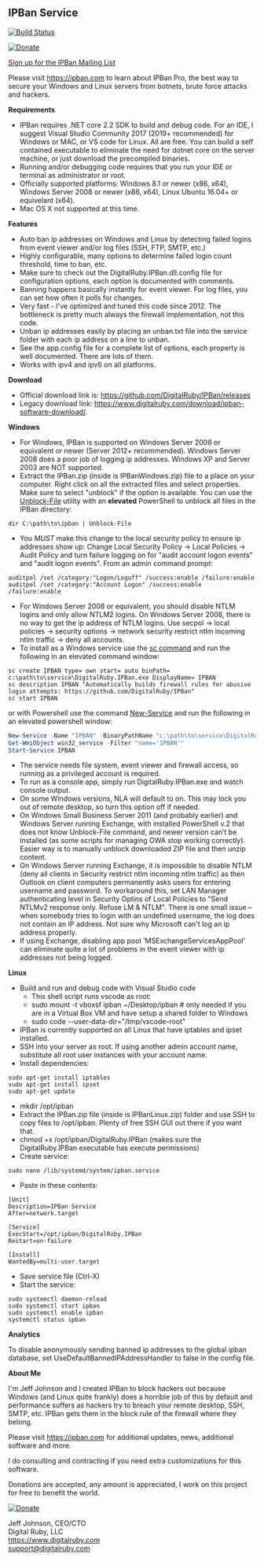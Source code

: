 IPBan Service
-----
[![Build Status](https://dev.azure.com/DigitalRuby/DigitalRuby/_apis/build/status/DigitalRuby_IPBan?branchName=master)](https://dev.azure.com/DigitalRuby/DigitalRuby/_build/latest?definitionId=4&branchName=master)

[![Donate](https://img.shields.io/badge/Donate-PayPal-green.svg)](https://www.paypal.com/cgi-bin/webscr?cmd=_s-xclick&hosted_button_id=7EJ3K33SRLU9E)

<a href="https://email.digitalruby.com/SubscribeInitial/IPBan">Sign up for the IPBan Mailing List</a>

Please visit <a href='https://ipban.com'>https://ipban.com</a> to learn about IPBan Pro, the best way to secure your Windows and Linux servers from botnets, brute force attacks and hackers.

**Requirements**
- IPBan requires .NET core 2.2 SDK to build and debug code. For an IDE, I suggest Visual Studio Community 2017 (2019+ recommended) for Windows or MAC, or VS code for Linux. All are free. You can build a self contained executable to eliminate the need for dotnet core on the server machine, or just download the precompiled binaries.
- Running and/or debugging code requires that you run your IDE or terminal as administrator or root.
- Officially supported platforms: Windows 8.1 or newer (x86, x64), Windows Server 2008 or newer (x86, x64), Linux Ubuntu 16.04+ or equivelant (x64).
- Mac OS X not supported at this time.

**Features**
- Auto ban ip addresses on Windows and Linux by detecting failed logins from event viewer and/or log files (SSH, FTP, SMTP, etc.)
- Highly configurable, many options to determine failed login count threshold, time to ban, etc.
- Make sure to check out the DigitalRuby.IPBan.dll.config file for configuration options, each option is documented with comments.
- Banning happens basically instantly for event viewer. For log files, you can set how often it polls for changes.
- Very fast - I've optimized and tuned this code since 2012. The bottleneck is pretty much always the firewall implementation, not this code.
- Unban ip addresses easily by placing an unban.txt file into the service folder with each ip address on a line to unban.
- See the app.config file for a complete list of options, each property is well documented. There are lots of them.
- Works with ipv4 and ipv6 on all platforms.

**Download**

- Official download link is: https://github.com/DigitalRuby/IPBan/releases
- Legacy download link: https://www.digitalruby.com/download/ipban-software-download/.

**Windows**
- For Windows, IPBan is supported on Windows Server 2008 or equivalent or newer (Server 2012+ recommended). Windows Server 2008 does a poor job of logging ip addresses. Windows XP and Server 2003 are NOT supported.
- Extract the IPBan.zip (inside is IPBanWindows.zip) file to a place on your computer. Right click on all the extracted files and select properties. Make sure to select "unblock" if the option is available.  You can use the [Unblock-File](https://docs.microsoft.com/en-us/powershell/module/microsoft.powershell.utility/unblock-file?view=powershell-6) utility with an **elevated** PowerShell to unblock all files in the IPBan directory:
```
dir C:\path\to\ipban | Unblock-File
```
- You *MUST* make this change to the local security policy to ensure ip addresses show up: 
Change Local Security Policy -> Local Policies -> Audit Policy and turn failure logging on for "audit account logon events" and "audit logon events".
From an admin command prompt:

```
auditpol /set /category:"Logon/Logoff" /success:enable /failure:enable
auditpol /set /category:"Account Logon" /success:enable /failure:enable
```

- For Windows Server 2008 or equivalent, you should disable NTLM logins and only allow NTLM2 logins. On Windows Server 2008, there is no way to get the ip address of NTLM logins. Use secpol -> local policies -> security options -> network security restrict ntlm incoming ntlm traffic -> deny all accounts.
- To install as a Windows service use the [sc command](https://docs.microsoft.com/en-us/windows-server/administration/windows-commands/sc-create) and run the following in an elevated command window:
```
sc create IPBAN type= own start= auto binPath= c:\path\to\service\DigitalRuby.IPBan.exe DisplayName= IPBAN
sc description IPBAN "Automatically builds firewall rules for abusive login attempts: https://github.com/DigitalRuby/IPBan"
sc start IPBAN
```
or with Powershell use the command [New-Service](https://docs.microsoft.com/en-us/powershell/module/microsoft.powershell.management/new-service) and run the following in an elevated powershell window:
```powershell
New-Service -Name "IPBAN" -BinaryPathName "c:\path\to\service\DigitalRuby.IPBan.exe" -StartupType automatic -DisplayName "IPBAN" -Description "Automatically builds firewall rules for abusive login attempts: https://github.com/DigitalRuby/IPBan"
Get-WmiObject win32_service -Filter "name='IPBAN'"
Start-Service IPBAN
```

- The service needs file system, event viewer and firewall access, so running as a privileged account is required.
- To run as a console app, simply run DigitalRuby.IPBan.exe and watch console output.
- On some Windows versions, NLA will default to on. This may lock you out of remote desktop, so turn this option off if needed.
- On Windows Small Business Server 2011 (and probably earlier) and Windows Server running Exchange, with installed PowerShell v.2 that does not know Unblock-File command, and newer version can’t be installed (as some scripts for managing OWA stop working correctly). Easier way is to manually unblock downloaded ZIP file and then unzip content.
- On Windows Server running Exchange, it is impossible to disable NTLM (deny all clients in Security restrict ntlm incoming ntlm traffic) as then Outlook on client computers permanently asks users for entering username and password. To workaround this, set LAN Manager authenticating level in Security Optins of Local Policies to "Send NTLMv2 response only. Refuse LM & NTLM". There is one small issue – when somebody tries to login with an undefined username, the log does not contain an IP address. Not sure why Microsoft can't log an ip address properly.
- If using Exchange, disabling app pool 'MSExchangeServicesAppPool' can eliminate quite a lot of problems in the event viewer with ip addresses not being logged.

**Linux**

- Build and run and debug code with Visual Studio code
	- This shell script runs vscode as root:
	- sudo mount -t vboxsf ipban ~/Desktop/ipban # only needed if you are in a Virtual Box VM and have setup a shared folder to Windows
	- sudo code --user-data-dir="/tmp/vscode-root"
- IPBan is currently supported on all Linux that have iptables and ipset installed.
- SSH into your server as root. If using another admin account name, substitute all root user instances with your account name.
- Install dependencies:
```
sudo apt-get install iptables
sudo apt-get install ipset
sudo apt-get update
```
- mkdir /opt/ipban
- Extract the IPBan.zip file (inside is IPBanLinux.zip) folder and use SSH to copy files to /opt/ipban. Plenty of free SSH GUI out there if you want that.
- chmod +x /opt/ipban/DigitalRuby.IPBan (makes sure the DigitalRuby.IPBan executable has execute permissions)
- Create service:
```
sudo nano /lib/systemd/system/ipban.service
```
- Paste in these contents:
```
[Unit]
Description=IPBan Service
After=network.target

[Service]
ExecStart=/opt/ipban/DigitalRuby.IPBan
Restart=on-failure

[Install]
WantedBy=multi-user.target
```
- Save service file (Ctrl-X)
- Start the service:
```
sudo systemctl daemon-reload 
sudo systemctl start ipban
sudo systemctl enable ipban
systemctl status ipban
```

**Analytics**

To disable anonymously sending banned ip addresses to the global ipban database, set UseDefaultBannedIPAddressHandler to false in the config file.

**About Me**

I'm Jeff Johnson and I created IPBan to block hackers out because Windows (and Linux quite frankly) does a horrible job of this by default and performance suffers as hackers try to breach your remote desktop, SSH, SMTP, etc. IPBan gets them in the block rule of the firewall where they belong.

Please visit <a href='https://ipban.com'>https://ipban.com</a> for additional updates, news, additional software and more.

I do consulting and contracting if you need extra customizations for this software.

Donations are accepted, any amount is appreciated, I work on this project for free to benefit the world.

[![Donate](https://img.shields.io/badge/Donate-PayPal-green.svg)](https://www.paypal.com/cgi-bin/webscr?cmd=_s-xclick&hosted_button_id=7EJ3K33SRLU9E)

Jeff Johnson, CEO/CTO  
Digital Ruby, LLC  
https://www.digitalruby.com  
support@digitalruby.com


